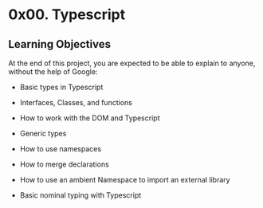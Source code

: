 # 0x00. Typescript

## Learning Objectives

At the end of this project, you are expected to be able to explain to anyone, without the help of Google:


* Basic types in Typescript

* Interfaces, Classes, and functions

* How to work with the DOM and Typescript

* Generic types

* How to use namespaces

* How to merge declarations

* How to use an ambient Namespace to import an external library

* Basic nominal typing with Typescript
